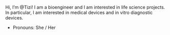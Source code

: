 Hi, I’m @Tizi! 
I am a bioengineer and I am interested in life science projects. In particular, I am interested in medical devices and in vitro diagnostic devices.
- Pronouns: She / Her

<!---
TiziGitHub26/TiziGitHub26 is a ✨ special ✨ repository because its `README.md` (this file) appears on your GitHub profile.
You can click the Preview link to take a look at your changes.
--->
